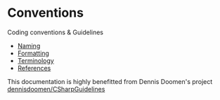 # Conventions
Coding conventions &amp; Guidelines


* [Naming](./Src/Guidelines/0001_Naming.md)
* [Formatting](./Src/Guidelines/0002_Formatting.md)
* [Terminology](./Src/Guidelines/0099_Terminology.md)
* [References](./Src/Guidelines/0100_References.md)


This documentation is highly benefitted from Dennis Doomen's project [dennisdoomen/CSharpGuidelines](https://github.com/dennisdoomen/CSharpGuidelines)
